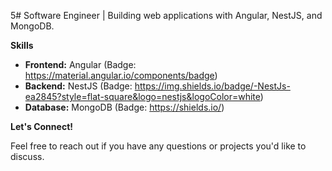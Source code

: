 5# Software Engineer | Building web applications with Angular, NestJS, and MongoDB.

**Skills**

* **Frontend:** Angular (Badge: https://material.angular.io/components/badge)
* **Backend:** NestJS (Badge: https://img.shields.io/badge/-NestJs-ea2845?style=flat-square&logo=nestjs&logoColor=white)
* **Database:** MongoDB (Badge: https://shields.io/)

**Let's Connect!**

Feel free to reach out if you have any questions or projects you'd like to discuss.
